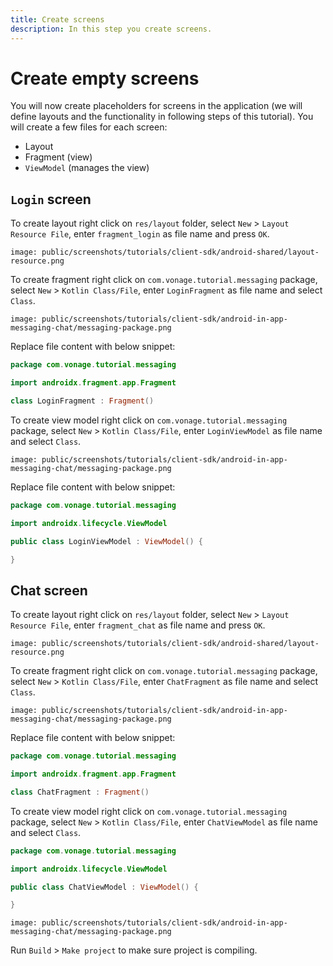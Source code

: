 ```yaml
---
title: Create screens
description: In this step you create screens.
---
```


# Create empty screens

You will now create placeholders for screens in the application (we will define layouts and the functionality in following steps of this tutorial). You will create a few files for each screen:

- Layout
- Fragment (view)
- `ViewModel` (manages the view)

## `Login` screen

To create layout right click on `res/layout` folder, select `New` > `Layout Resource File`, enter `fragment_login` as file name and press `OK`.

```screenshot
image: public/screenshots/tutorials/client-sdk/android-shared/layout-resource.png
```

To create fragment right click on `com.vonage.tutorial.messaging` package, select `New` > `Kotlin Class/File`, enter `LoginFragment` as file name and select `Class`.

```screenshot
image: public/screenshots/tutorials/client-sdk/android-in-app-messaging-chat/messaging-package.png
```

Replace file content with below snippet:

```kotlin
package com.vonage.tutorial.messaging

import androidx.fragment.app.Fragment

class LoginFragment : Fragment()
```

To create view model right click on `com.vonage.tutorial.messaging` package, select `New` > `Kotlin Class/File`, enter `LoginViewModel` as file name and select `Class`.

```screenshot
image: public/screenshots/tutorials/client-sdk/android-in-app-messaging-chat/messaging-package.png
```

Replace file content with below snippet:

```kotlin
package com.vonage.tutorial.messaging

import androidx.lifecycle.ViewModel

public class LoginViewModel : ViewModel() {

}
```

## Chat screen

To create layout right click on `res/layout` folder, select `New` > `Layout Resource File`, enter `fragment_chat` as file name and press `OK`.

```screenshot
image: public/screenshots/tutorials/client-sdk/android-shared/layout-resource.png
```

To create fragment right click on `com.vonage.tutorial.messaging` package, select `New` > `Kotlin Class/File`, enter `ChatFragment` as file name and select `Class`.

```screenshot
image: public/screenshots/tutorials/client-sdk/android-in-app-messaging-chat/messaging-package.png
```

Replace file content with below snippet:

```kotlin
package com.vonage.tutorial.messaging

import androidx.fragment.app.Fragment

class ChatFragment : Fragment()
```

To create view model right click on `com.vonage.tutorial.messaging` package, select `New` > `Kotlin Class/File`, enter `ChatViewModel` as file name and select `Class`.

```kotlin
package com.vonage.tutorial.messaging

import androidx.lifecycle.ViewModel

public class ChatViewModel : ViewModel() {

}
```

```screenshot
image: public/screenshots/tutorials/client-sdk/android-in-app-messaging-chat/messaging-package.png
```

Run `Build` > `Make project` to make sure project is compiling.
